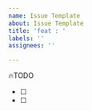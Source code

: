 ```yaml
---
name: Issue Template
about: Issue Template
title: 'feat : '
labels: ''
assignees: ''

---
```


🔥TODO

- [ ]
- [ ]
